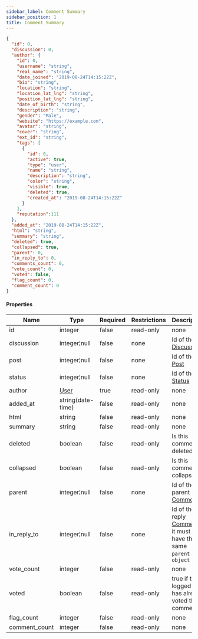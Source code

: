 ```yaml
---
sidebar_label: Comment Summary
sidebar_position: 1
title: Comment Summary
---
```


```json
{
  "id": 0,
  "discussion": 0,
  "author": {
    "id": 0,
    "username": "string",
    "real_name": "string",
    "date_joined": "2019-08-24T14:15:22Z",
    "bio": "string",
    "location": "string",
    "location_lat_lng": "string",
    "position_lat_lng": "string",
    "date_of_birth": "string",
    "description": "string",
    "gender": "Male",
    "website": "https://example.com",
    "avatar": "string",
    "cover": "string",
    "ext_id": "string",
    "tags": [
      {
        "id": 0,
        "active": true,
        "type": "user",
        "name": "string",
        "description": "string",
        "color": "string",
        "visible": true,
        "deleted": true,
        "created_at": "2019-08-24T14:15:22Z"
      }
    ],
    "reputation":111
  },
  "added_at": "2019-08-24T14:15:22Z",
  "html": "string",
  "summary": "string",
  "deleted": true,
  "collapsed": true,
  "parent": 0,
  "in_reply_to": 0,
  "comments_count": 0,
  "vote_count": 0,
  "voted": false,
  "flag_count": 0,
  "comment_count": 0
}

```

#### Properties

|Name|Type|Required|Restrictions|Description|
|---|---|---|---|---|
|id|integer|false|read-only|none|
|discussion|integer¦null|false|none|Id of the [Discussion](/docs/apireference/v2/schemas/discussion)|
|post|integer¦null|false|none|Id of the [Post](/docs/apireference/v2/schemas/post)|
|status|integer¦null|false|none|Id of the [Status](/docs/apireference/v2/schemas/status)|
|author|[User](/docs/apireference/v2/schemas/user)|true|read-only|none|
|added_at|string(date-time)|false|read-only|none|
|html|string|false|read-only|none|
|summary|string|false|read-only|none|
|deleted|boolean|false|read-only|Is this comment deleted|
|collapsed|boolean|false|read-only|Is this comment collapsed|
|parent|integer¦null|false|none|Id of the parent [Comment](/docs/apireference/v2/schemas/comment)|
|in_reply_to|integer¦null|false|none|Id of the reply [Comment](/docs/apireference/v2/schemas/comment), it must have the same `parent` and `object`|
|vote_count|integer|false|read-only|none|
|voted|boolean|false|read-only|true if the logged user has already voted the comment|
|flag_count|integer|false|read-only|none|
|comment_count|integer|false|read-only|none|
